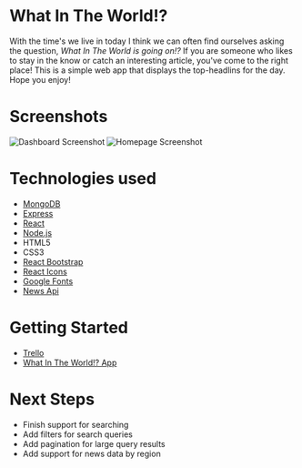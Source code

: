 # What In The World!?

With the time's we live in today I think we can often find ourselves asking the question, *What In The World is going on!?* If you are someone who likes to stay in the know or catch an interesting article, you've come to the right place! This is a simple web app that displays the top-headlins for the day. Hope you enjoy!



# Screenshots

![Dashboard Screenshot](https://i.imgur.com/VYzGtcvm.png)
![Homepage Screenshot](https://i.imgur.com/kBOMoEcm.png)


# Technologies used
* [MongoDB](https://www.mongodb.com/)
* [Express](https://expressjs.com/)
* [React](https://reactjs.org/)
* [Node.js](https://nodejs.org/en/)
* HTML5
* CSS3
* [React Bootstrap](https://react-bootstrap.github.io/)
* [React Icons](https://react-icons.github.io/react-icons/)
* [Google Fonts](https://fonts.google.com/)
* [News Api](https://datanews.io/docs/headlines)


# Getting Started

* [Trello](https://trello.com/b/fzB5qpjU/what-in-the-world)
* [What In The World!? App](what-in-the-world.netlify.app)

# Next Steps

* Finish support for searching
* Add filters for search queries
* Add pagination for large query results
* Add support for news data by region 